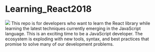 # Learning_React2018
![](http://oq6t8cpwh.bkt.clouddn.com/Screen%20Shot%202018-08-23%20at%2021.27.21.png)
This repo is for developers who want to learn the React library while learning the latest techniques currently emerging in the JavaScript language. This is an exciting time to be a JavaScript developer. The ecosystem is exploding with new tools, syntax, and best practices that promise to solve many of our development problems.


